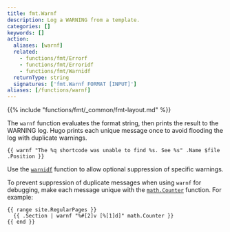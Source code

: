 ```yaml
---
title: fmt.Warnf
description: Log a WARNING from a template.
categories: []
keywords: []
action:
  aliases: [warnf]
  related:
    - functions/fmt/Errorf
    - functions/fmt/Erroridf
    - functions/fmt/Warnidf
  returnType: string
  signatures: ['fmt.Warnf FORMAT [INPUT]']
aliases: [/functions/warnf]
---
```


{{% include "functions/fmt/_common/fmt-layout.md" %}}

The `warnf` function evaluates the format string, then prints the result to the WARNING log. Hugo prints each unique message once to avoid flooding the log with duplicate warnings.

```go-html-template
{{ warnf "The %q shortcode was unable to find %s. See %s" .Name $file .Position }}
```

Use the [`warnidf`] function to allow optional suppression of specific warnings.

To prevent suppression of duplicate messages when using `warnf` for debugging, make each message unique with the [`math.Counter`] function. For example:


```go-html-template
{{ range site.RegularPages }}
  {{ .Section | warnf "%#[2]v [%[1]d]" math.Counter }}
{{ end }}
```

[`math.Counter`]: /functions/math/counter/

[`warnidf`]: /functions/fmt/warnidf/
